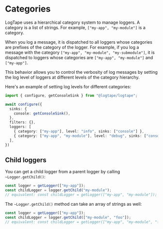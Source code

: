 Categories
==========

LogTape uses a hierarchical category system to manage loggers.  A category is
a list of strings.  For example, `["my-app", "my-module"]` is a category.

When you log a message, it is dispatched to all loggers whose categories are
prefixes of the category of the logger.  For example, if you log a message
with the category `["my-app", "my-module", "my-submodule"]`, it is dispatched
to loggers whose categories are `["my-app", "my-module"]` and `["my-app"]`.

This behavior allows you to control the verbosity of log messages by setting
the log level of loggers at different levels of the category hierarchy.

Here's an example of setting log levels for different categories:

~~~~ typescript
import { configure, getConsoleSink } from "@logtape/logtape";

await configure({
  sinks: {
    console: getConsoleSink(),
  },
  filters: {},
  loggers: [
    { category: ["my-app"], level: "info", sinks: ["console"] },
    { category: ["my-app", "my-module"], level: "debug", sinks: ["console"] },
  ],
})
~~~~


Child loggers
-------------

You can get a child logger from a parent logger by calling `~Logger.getChild()`:

~~~~ typescript
const logger = getLogger(["my-app"]);
const childLogger = logger.getChild("my-module");
// equivalent: const childLogger = getLogger(["my-app", "my-module"]);
~~~~

The `~Logger.getChild()` method can take an array of strings as well:

~~~~ typescript
const logger = getLogger(["my-app"]);
const childLogger = logger.getChild(["my-module", "foo"]);
// equivalent: const childLogger = getLogger(["my-app", "my-module", "foo"]);
~~~~